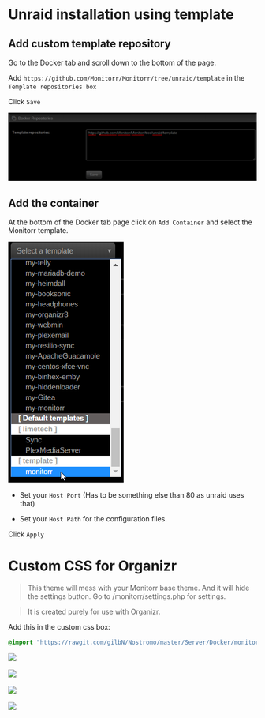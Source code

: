 
# Unraid installation using template

## Add custom template repository

Go to the Docker tab and scroll down to the bottom of the page.

Add `https://github.com/Monitorr/Monitorr/tree/unraid/template` in the `Template repositories box`

Click `Save`

![](https://github.com/gilbN/Nostromo/blob/master/Server/Docker/monitorr/template%20repo.png)


## Add the container

At the bottom of the Docker tab page click on `Add Container` and select the Monitorr template.

![](https://github.com/gilbN/Nostromo/blob/master/Server/Docker/monitorr/template.png)

* Set your `Host Port` (Has to be something else than 80 as unraid uses that)

* Set your `Host Path` for the configuration files.

Click `Apply`


# Custom CSS for Organizr
> This theme will mess with your Monitorr base theme. And it will hide the settings button. Go to /monitorr/settings.php for settings.

> It is created purely for use with Organizr.

Add this in the custom css box:
```css
@import "https://rawgit.com/gilbN/Nostromo/master/Server/Docker/monitorr/custom-organizr-css.css";
```
![](https://i.imgur.com/kX4Qcsj.jpg)

![](https://i.imgur.com/O2fUyTz.jpg)

![](https://i.imgur.com/sJRELOP.jpg)

![](https://i.imgur.com/EB6YZZG.png)

